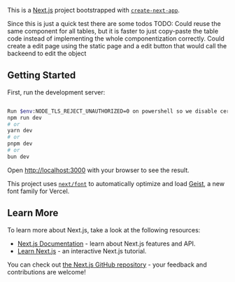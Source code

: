 This is a [Next.js](https://nextjs.org) project bootstrapped with [`create-next-app`](https://nextjs.org/docs/app/api-reference/cli/create-next-app).

Since this is just a quick test there are some todos
TODO: 
      Could reuse the same component for all tables, but it is faster to just copy-paste the table code instead of implementing the whole componentization correctly.
      Could create a edit page using the static page and a edit button that would call the backeend to edit the object

## Getting Started

First, run the development server:

```bash

Run $env:NODE_TLS_REJECT_UNAUTHORIZED=0 on powershell so we disable certificate verification(only needed for local backend servers)
npm run dev
# or
yarn dev
# or
pnpm dev
# or
bun dev
```

Open [http://localhost:3000](http://localhost:3000) with your browser to see the result.

This project uses [`next/font`](https://nextjs.org/docs/app/building-your-application/optimizing/fonts) to automatically optimize and load [Geist](https://vercel.com/font), a new font family for Vercel.

## Learn More

To learn more about Next.js, take a look at the following resources:

- [Next.js Documentation](https://nextjs.org/docs) - learn about Next.js features and API.
- [Learn Next.js](https://nextjs.org/learn) - an interactive Next.js tutorial.

You can check out [the Next.js GitHub repository](https://github.com/vercel/next.js) - your feedback and contributions are welcome!
